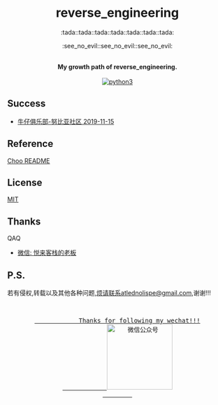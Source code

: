 <h1 align="center">reverse_engineering</h1>

<div align="center">
    <p>:tada::tada::tada::tada::tada::tada::tada:</p>
    <p>:see_no_evil::see_no_evil::see_no_evil:</p>
</div>

<br />

<div align="center">
    <strong>My growth path of reverse_engineering.</strong>
</div>

<br />

<div align="center">
  <!-- python version -->
  <a href="https://docs.python.org/3.7/">
    <img src="https://img.shields.io/badge/python-3-orange.svg?style=for-the-badge&logo=appveyor"
      alt="python3" />
  </a>
</div>

## Success
- [牛仔俱乐部-努比亚社区 2019-11-15](./nubia)

## Reference
[Choo README](https://raw.githubusercontent.com/choojs/choo/master/README.md)

## License
[MIT](https://tldrlegal.com/license/mit-license)

## Thanks
QAQ
- [微信: 悦来客栈的老板](.)

## P.S.
若有侵权,转载以及其他各种问题,烦请联系atlednolispe@gmail.com,谢谢!!!

<span align="center">
    <pre>
        <!-- mp weixin -->
        <a href="http://mp.weixin.qq.com/rr?timestamp=1573802788&src=3&ver=1&signature=2OikRyWJZLA3ts*n-CTg0I8nNwBxmCQt1qBd*rG-WpedXhx*NJ3YTtBQBREkLcIzJA27gEwmzxguBJ8CvThoxOeHeY3-L8dg*XIaZqrbDRg=" align="center">
            Thanks for following my wechat!!!
            <img src="http://mp.weixin.qq.com/rr?timestamp=1573802788&src=3&ver=1&signature=2OikRyWJZLA3ts*n-CTg0I8nNwBxmCQt1qBd*rG-WpedXhx*NJ3YTtBQBREkLcIzJA27gEwmzxguBJ8CvThoxOeHeY3-L8dg*XIaZqrbDRg="
                height="150" width="150"
                alt="微信公众号" />
        </a>
    </pre>
</span>